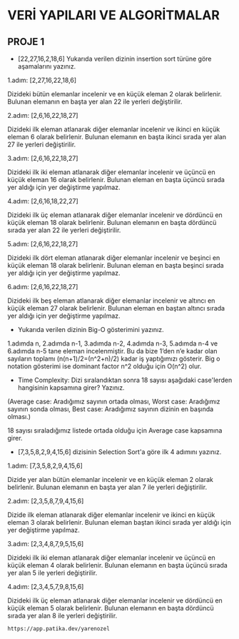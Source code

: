 # VERİ YAPILARI VE ALGORİTMALAR

## PROJE 1

* [22,27,16,2,18,6] 
Yukarıda verilen dizinin insertion sort türüne göre aşamalarını yazınız.
    
1.adım: [2,27,16,22,18,6]

Dizideki bütün elemanlar incelenir ve en küçük eleman 2 olarak belirlenir. Bulunan elemanın en başta yer alan 22 ile yerleri değiştirilir.

2.adım: [2,6,16,22,18,27] 

Dizideki ilk eleman atlanarak diğer elemanlar incelenir ve ikinci en küçük eleman 6 olarak belirlenir. Bulunan elemanın en başta ikinci sırada yer alan 27 ile yerleri değiştirilir.

3.adım: [2,6,16,22,18,27] 

Dizideki ilk iki eleman atlanarak diğer elemanlar incelenir ve üçüncü en küçük eleman 16 olarak belirlenir. Bulunan eleman en başta üçüncü sırada yer aldığı için yer değiştirme yapılmaz.

4.adım: [2,6,16,18,22,27]

Dizideki ilk üç eleman atlanarak diğer elemanlar incelenir ve dördüncü en küçük eleman 18 olarak belirlenir. Bulunan elemanın en başta dördüncü sırada yer alan 22 ile yerleri değiştirilir.

5.adım: [2,6,16,22,18,27] 

Dizideki ilk dört eleman atlanarak diğer elemanlar incelenir ve beşinci en küçük eleman 18 olarak belirlenir. Bulunan eleman en başta beşinci sırada yer aldığı için yer değiştirme yapılmaz.

6.adım: [2,6,16,22,18,27] 

Dizideki ilk beş eleman atlanarak diğer elemanlar incelenir ve altıncı en küçük eleman 27 olarak belirlenir. Bulunan eleman en baştan altıncı sırada yer aldığı için yer değiştirme yapılmaz.
	
* Yukarıda verilen dizinin Big-O gösterimini yazınız.
    
1.adımda n, 2.adımda n-1, 3.adımda n-2, 4.adımda n-3, 5.adımda n-4 ve 6.adımda n-5 tane eleman incelenmiştir. Bu da bize 1’den n’e kadar olan sayıların toplamı (n(n+1)/2=(n^2+n)/2)  kadar iş yaptığımızı gösterir. Big o notation gösterimi ise dominant factor n^2 olduğu için O(n^2) olur.

* Time Complexity: Dizi sıralandıktan sonra 18 sayısı aşağıdaki case'lerden hangisinin kapsamına girer? Yazınız.

(Average case: Aradığımız sayının ortada olması,
Worst case: Aradığımız sayının sonda olması,
Best case: Aradığımız sayının dizinin en başında olması.)
    
18 sayısı sıraladığımız listede ortada olduğu için Average case kapsamına girer.

* [7,3,5,8,2,9,4,15,6] dizisinin Selection Sort'a göre ilk 4 adımını yazınız.
    
1.adım: [7,3,5,8,2,9,4,15,6]

Dizide yer alan bütün elemanlar incelenir ve en küçük eleman 2 olarak belirlenir. Bulunan elemanın en başta yer alan 7 ile yerleri değiştirilir.

2.adım: [2,3,5,8,7,9,4,15,6]

Dizide ilk eleman atlanarak diğer elemanlar incelenir ve ikinci en küçük eleman 3 olarak belirlenir. Bulunan eleman baştan ikinci sırada yer aldığı için yer değiştirme yapılmaz.

3.adım: [2,3,4,8,7,9,5,15,6]

Dizideki ilk iki eleman atlanarak diğer elemanlar incelenir ve üçüncü en küçük eleman 4 olarak belirlenir.  Bulunan elemanın en başta üçüncü sırada yer alan 5 ile yerleri değiştirilir.

4.adım: [2,3,4,5,7,9,8,15,6]

Dizideki ilk üç eleman atlanarak diğer elemanlar incelenir ve dördüncü en küçük eleman 5 olarak belirlenir.  Bulunan elemanın en başta dördüncü sırada yer alan 8 ile yerleri değiştirilir.

`https://app.patika.dev/yarenozel`
